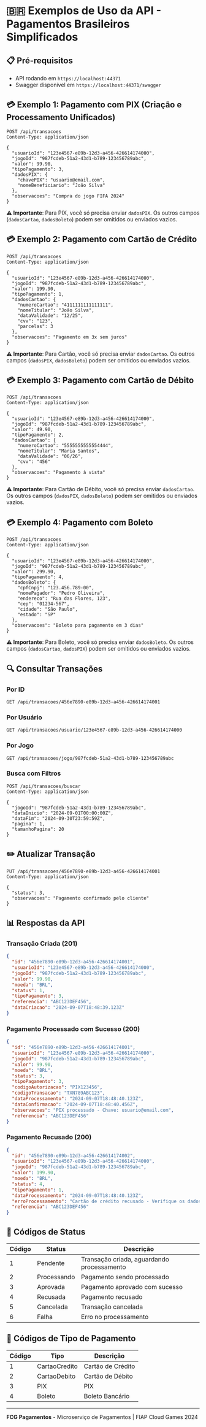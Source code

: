 # 🇧🇷 Exemplos de Uso da API - Pagamentos Brasileiros Simplificados

## 📋 Pré-requisitos

- API rodando em `https://localhost:44371`
- Swagger disponível em `https://localhost:44371/swagger`

## 💳 Exemplo 1: Pagamento com PIX (Criação e Processamento Unificados)

```http
POST /api/transacoes
Content-Type: application/json

{
  "usuarioId": "123e4567-e89b-12d3-a456-426614174000",
  "jogoId": "987fcdeb-51a2-43d1-b789-123456789abc",
  "valor": 99.90,
  "tipoPagamento": 3,
  "dadosPIX": {
    "chavePIX": "usuario@email.com",
    "nomeBeneficiario": "João Silva"
  },
  "observacoes": "Compra do jogo FIFA 2024"
}
```

**⚠️ Importante**: Para PIX, você só precisa enviar `dadosPIX`. Os outros campos (`dadosCartao`, `dadosBoleto`) podem ser omitidos ou enviados vazios.

## 💳 Exemplo 2: Pagamento com Cartão de Crédito

```http
POST /api/transacoes
Content-Type: application/json

{
  "usuarioId": "123e4567-e89b-12d3-a456-426614174000",
  "jogoId": "987fcdeb-51a2-43d1-b789-123456789abc",
  "valor": 199.90,
  "tipoPagamento": 1,
  "dadosCartao": {
    "numeroCartao": "4111111111111111",
    "nomeTitular": "João Silva",
    "dataValidade": "12/25",
    "cvv": "123",
    "parcelas": 3
  },
  "observacoes": "Pagamento em 3x sem juros"
}
```

**⚠️ Importante**: Para Cartão, você só precisa enviar `dadosCartao`. Os outros campos (`dadosPIX`, `dadosBoleto`) podem ser omitidos ou enviados vazios.

## 💳 Exemplo 3: Pagamento com Cartão de Débito

```http
POST /api/transacoes
Content-Type: application/json

{
  "usuarioId": "123e4567-e89b-12d3-a456-426614174000",
  "jogoId": "987fcdeb-51a2-43d1-b789-123456789abc",
  "valor": 49.90,
  "tipoPagamento": 2,
  "dadosCartao": {
    "numeroCartao": "5555555555554444",
    "nomeTitular": "Maria Santos",
    "dataValidade": "06/26",
    "cvv": "456"
  },
  "observacoes": "Pagamento à vista"
}
```

**⚠️ Importante**: Para Cartão de Débito, você só precisa enviar `dadosCartao`. Os outros campos (`dadosPIX`, `dadosBoleto`) podem ser omitidos ou enviados vazios.

## 💳 Exemplo 4: Pagamento com Boleto

```http
POST /api/transacoes
Content-Type: application/json

{
  "usuarioId": "123e4567-e89b-12d3-a456-426614174000",
  "jogoId": "987fcdeb-51a2-43d1-b789-123456789abc",
  "valor": 299.90,
  "tipoPagamento": 4,
  "dadosBoleto": {
    "cpfCnpj": "123.456.789-00",
    "nomePagador": "Pedro Oliveira",
    "endereco": "Rua das Flores, 123",
    "cep": "01234-567",
    "cidade": "São Paulo",
    "estado": "SP"
  },
  "observacoes": "Boleto para pagamento em 3 dias"
}
```

**⚠️ Importante**: Para Boleto, você só precisa enviar `dadosBoleto`. Os outros campos (`dadosCartao`, `dadosPIX`) podem ser omitidos ou enviados vazios.

## 🔍 Consultar Transações

### Por ID
```http
GET /api/transacoes/456e7890-e89b-12d3-a456-426614174001
```

### Por Usuário
```http
GET /api/transacoes/usuario/123e4567-e89b-12d3-a456-426614174000
```

### Por Jogo
```http
GET /api/transacoes/jogo/987fcdeb-51a2-43d1-b789-123456789abc
```

### Busca com Filtros
```http
POST /api/transacoes/buscar
Content-Type: application/json

{
  "jogoId": "987fcdeb-51a2-43d1-b789-123456789abc",
  "dataInicio": "2024-09-01T00:00:00Z",
  "dataFim": "2024-09-30T23:59:59Z",
  "pagina": 1,
  "tamanhoPagina": 20
}
```

## ✏️ Atualizar Transação

```http
PUT /api/transacoes/456e7890-e89b-12d3-a456-426614174001
Content-Type: application/json

{
  "status": 3,
  "observacoes": "Pagamento confirmado pelo cliente"
}
```

## 📊 Respostas da API

### Transação Criada (201)
```json
{
  "id": "456e7890-e89b-12d3-a456-426614174001",
  "usuarioId": "123e4567-e89b-12d3-a456-426614174000",
  "jogoId": "987fcdeb-51a2-43d1-b789-123456789abc",
  "valor": 99.90,
  "moeda": "BRL",
  "status": 1,
  "tipoPagamento": 3,
  "referencia": "ABC123DEF456",
  "dataCriacao": "2024-09-07T18:48:39.123Z"
}
```

### Pagamento Processado com Sucesso (200)
```json
{
  "id": "456e7890-e89b-12d3-a456-426614174001",
  "usuarioId": "123e4567-e89b-12d3-a456-426614174000",
  "jogoId": "987fcdeb-51a2-43d1-b789-123456789abc",
  "valor": 99.90,
  "moeda": "BRL",
  "status": 3,
  "tipoPagamento": 3,
  "codigoAutorizacao": "PIX123456",
  "codigoTransacao": "TXN789ABC123",
  "dataProcessamento": "2024-09-07T18:48:40.123Z",
  "dataConfirmacao": "2024-09-07T18:48:40.456Z",
  "observacoes": "PIX processado - Chave: usuario@email.com",
  "referencia": "ABC123DEF456"
}
```

### Pagamento Recusado (200)
```json
{
  "id": "456e7890-e89b-12d3-a456-426614174002",
  "usuarioId": "123e4567-e89b-12d3-a456-426614174000",
  "jogoId": "987fcdeb-51a2-43d1-b789-123456789abc",
  "valor": 199.90,
  "moeda": "BRL",
  "status": 4,
  "tipoPagamento": 1,
  "dataProcessamento": "2024-09-07T18:48:40.123Z",
  "erroProcessamento": "Cartão de crédito recusado - Verifique os dados ou limite",
  "referencia": "ABC123DEF456"
}
```

## 🚨 Códigos de Status

| Código | Status | Descrição |
|--------|--------|-----------|
| 1 | Pendente | Transação criada, aguardando processamento |
| 2 | Processando | Pagamento sendo processado |
| 3 | Aprovada | Pagamento aprovado com sucesso |
| 4 | Recusada | Pagamento recusado |
| 5 | Cancelada | Transação cancelada |
| 6 | Falha | Erro no processamento |

## 🚨 Códigos de Tipo de Pagamento

| Código | Tipo | Descrição |
|--------|------|-----------|
| 1 | CartaoCredito | Cartão de Crédito |
| 2 | CartaoDebito | Cartão de Débito |
| 3 | PIX | PIX |
| 4 | Boleto | Boleto Bancário |

---

**FCG Pagamentos** - Microserviço de Pagamentos | FIAP Cloud Games 2024

